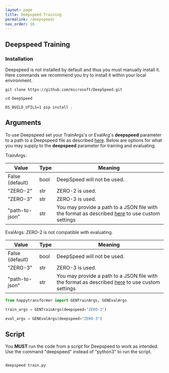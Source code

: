 ```yaml
---
layout: page
title: Deepspeed Training
permalink: /deepspeed/
nav_order: 16
---
```


## Deepspeed Training

### Installation
Deepspeed is not installed by default and thus you must manually install it.
Here commands we recommend you try to install it within your local environment.

```shell
git clone https://github.com/microsoft/DeepSpeed.git

cd DeepSpeed

DS_BUILD_UTILS=1 pip install .

```

## Arguments
To use Deepspeed set your TrainArgs's or EvalArg's __deepspeed__ parameter to a path to a Deepspeed file as described [here](https://huggingface.co/docs/transformers/main_classes/deepspeed). Below are options for what you may supply to the __deepspeed__ parameter for training and evaluating.

 TrainArgs:

| Value           | Type | Meaning                                                                                            |
|-----------------|------|----------------------------------------------------------------------------------------------------|
| False (default) | bool | DeepSpeed will not be used.                                                                        |
| "ZERO-2"        | str  | ZERO-2 is used.                                                                               |
| "ZERO-3"        | str  | ZERO-3 is used.                                                                               |
| "path-to-json"  | str  | You may provide a path to a JSON file with the format as described [here](https://huggingface.co/docs/transformers/main_classes/deepspeed) to use custom settings |

EvalArgs:
ZERO-2 is not compatible with evaluating.

| Value           | Type | Meaning                                                                                            |
|-----------------|------|----------------------------------------------------------------------------------------------------|
| False (default) | bool | DeepSpeed will not be used.                                                                        |
| "ZERO-3"        | str  | ZERO-3 is used.                                                                               |
| "path-to-json"  | str  | You may provide a path to a JSON file with the format as described [here](https://huggingface.co/docs/transformers/main_classes/deepspeed) to use custom settings |


```python
from happytransformer import GENTrainArgs, GENEvalArgs

train_args = GENTrainArgs(deepspeed="ZERO-3")

eval_args = GENEvalArgs(deepspeed="ZERO-3")

```

## Script

You __MUST__ run the code from a script for Deepspeed to work as intended. Use the command "deepspeed" instead of "python3" to run the script.

```python

deepspeed train.py

```


